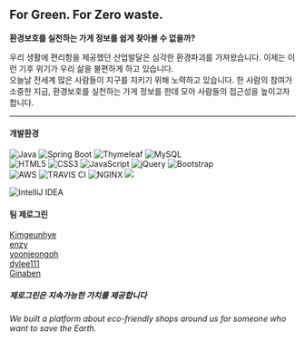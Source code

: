 ## For Green. For Zero waste.
**환경보호를 실천하는 가게 정보를 쉽게 찾아볼 수 없을까?**<br>

우리 생활에 편리함을 제공했던 산업발달은 심각한 환경파괴를 가져왔습니다. 이제는 이런 기후 위기가 우리 삶을 불편하게 하고 있습니다.<br>
오늘날 전세계 많은 사람들이 지구를 지키기 위해 노력하고 있습니다. 한 사람의 참여가 소중한 지금, 환경보호를 실천하는 가게 정보를 한데 모아 사람들의 접근성을 높이고자 합니다.
***

#### 개발환경
![Java](https://img.shields.io/badge/java-%23ED8B00.svg?style=for-the-badge&logo=java&logoColor=white)
![Spring Boot](https://img.shields.io/badge/Spring%20Boot-6DB33F?style=for-the-badge&logo=SpringBoot&logoColor=white)
![Thymeleaf](https://img.shields.io/badge/Thymeleaf-%23005C0F.svg?style=for-the-badge&logo=Thymeleaf&logoColor=white)
![MySQL](https://img.shields.io/badge/mysql-%2300f.svg?style=for-the-badge&logo=mysql&logoColor=white)<br>
![HTML5](https://img.shields.io/badge/html5-%23E34F26.svg?style=for-the-badge&logo=html5&logoColor=white)
![CSS3](https://img.shields.io/badge/CSS3-1572B6?style=for-the-badge&logo=css3&logoColor=white)
![JavaScript](https://img.shields.io/badge/javascript-%23323330.svg?style=for-the-badge&logo=javascript&logoColor=%23F7DF1E)
![jQuery](https://img.shields.io/badge/jquery-%230769AD.svg?style=for-the-badge&logo=jquery&logoColor=white)
![Bootstrap](https://img.shields.io/badge/bootstrap-%23563D7C.svg?style=for-the-badge&logo=bootstrap&logoColor=white)<br>
![AWS](https://img.shields.io/badge/Amazon%20AWS-232F3E?style=for-the-badge&logo=amazonAws&logoColor=white)
![TRAVIS CI](https://img.shields.io/badge/Travis%20CI-3EAAAF?style=for-the-badge&logo=TravisCi&logoColor=white)
![NGINX](https://img.shields.io/badge/nginx-009639?style=for-the-badge&logo=nginx&logoColor=white)
<img src="https://img.shields.io/badge/Github Actions-2088FF?style=for-the-badge&logo=githubactions&logoColor=white"/>

![IntelliJ IDEA](https://img.shields.io/badge/IntelliJIDEA-000000.svg?style=for-the-badge&logo=intellij-idea&logoColor=white)

#### 팀 제로그린
[Kimgeunhye](https://github.com/Kimgeunhye)<br>
[enzy](https://github.com/aibeam)<br>
[yoonjeongoh](https://github.com/yoonjeongoh)<br>
[dylee111](https://github.com/dylee111)<br>
[Ginaben](https://github.com/Ginaben)<br>

##### 제로그린은 지속가능한 가치를 제공합니다
###### We built a platform about eco-friendly shops around us for someone who want to save the Earth.
